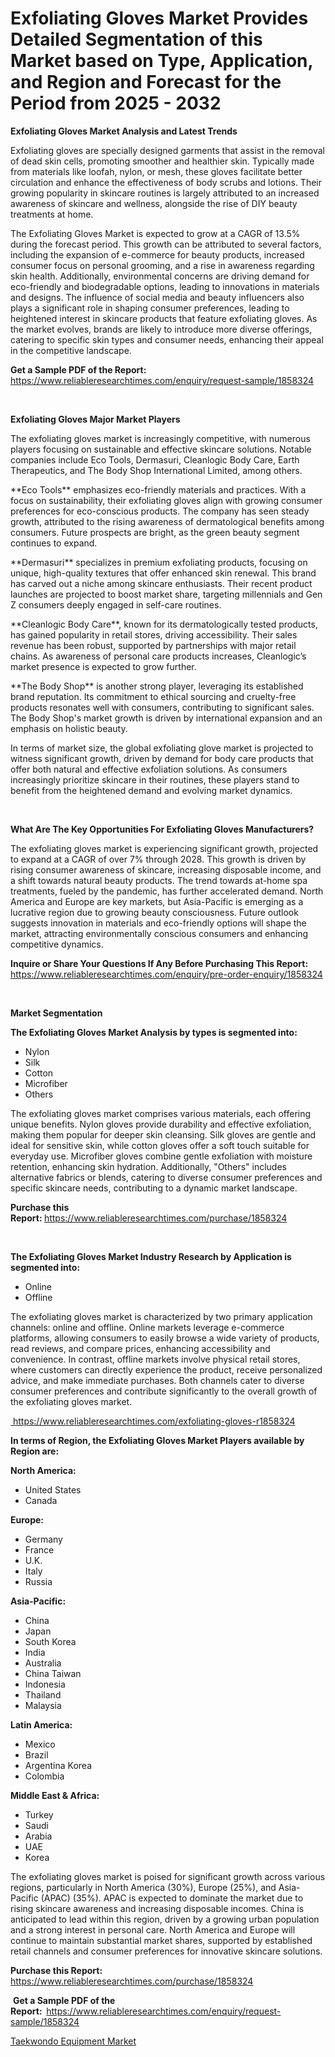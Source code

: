 <p><h1>Exfoliating Gloves Market Provides Detailed Segmentation of this Market based on Type, Application, and Region and Forecast for the Period from 2025 - 2032</h1></p><p><strong>Exfoliating Gloves Market Analysis and Latest Trends</strong></p>
<p><p>Exfoliating gloves are specially designed garments that assist in the removal of dead skin cells, promoting smoother and healthier skin. Typically made from materials like loofah, nylon, or mesh, these gloves facilitate better circulation and enhance the effectiveness of body scrubs and lotions. Their growing popularity in skincare routines is largely attributed to an increased awareness of skincare and wellness, alongside the rise of DIY beauty treatments at home.</p><p>The Exfoliating Gloves Market is expected to grow at a CAGR of 13.5% during the forecast period. This growth can be attributed to several factors, including the expansion of e-commerce for beauty products, increased consumer focus on personal grooming, and a rise in awareness regarding skin health. Additionally, environmental concerns are driving demand for eco-friendly and biodegradable options, leading to innovations in materials and designs. The influence of social media and beauty influencers also plays a significant role in shaping consumer preferences, leading to heightened interest in skincare products that feature exfoliating gloves. As the market evolves, brands are likely to introduce more diverse offerings, catering to specific skin types and consumer needs, enhancing their appeal in the competitive landscape.</p></p>
<p><strong>Get a Sample PDF of the Report:&nbsp;</strong> <a href="https://www.reliableresearchtimes.com/enquiry/request-sample/1858324?utm_campaign=3187&utm_medium=2&utm_source=Github&utm_content=ia&utm_term=05042025&utm_id=exfoliating-gloves">https://www.reliableresearchtimes.com/enquiry/request-sample/1858324</a></p>
<p>&nbsp;</p>
<p><strong>Exfoliating Gloves Major Market Players</strong></p>
<p><p>The exfoliating gloves market is increasingly competitive, with numerous players focusing on sustainable and effective skincare solutions. Notable companies include Eco Tools, Dermasuri, Cleanlogic Body Care, Earth Therapeutics, and The Body Shop International Limited, among others.</p><p>**Eco Tools** emphasizes eco-friendly materials and practices. With a focus on sustainability, their exfoliating gloves align with growing consumer preferences for eco-conscious products. The company has seen steady growth, attributed to the rising awareness of dermatological benefits among consumers. Future prospects are bright, as the green beauty segment continues to expand.</p><p>**Dermasuri** specializes in premium exfoliating products, focusing on unique, high-quality textures that offer enhanced skin renewal. This brand has carved out a niche among skincare enthusiasts. Their recent product launches are projected to boost market share, targeting millennials and Gen Z consumers deeply engaged in self-care routines.</p><p>**Cleanlogic Body Care**, known for its dermatologically tested products, has gained popularity in retail stores, driving accessibility. Their sales revenue has been robust, supported by partnerships with major retail chains. As awareness of personal care products increases, Cleanlogic’s market presence is expected to grow further.</p><p>**The Body Shop** is another strong player, leveraging its established brand reputation. Its commitment to ethical sourcing and cruelty-free products resonates well with consumers, contributing to significant sales. The Body Shop's market growth is driven by international expansion and an emphasis on holistic beauty.</p><p>In terms of market size, the global exfoliating glove market is projected to witness significant growth, driven by demand for body care products that offer both natural and effective exfoliation solutions. As consumers increasingly prioritize skincare in their routines, these players stand to benefit from the heightened demand and evolving market dynamics.</p></p>
<p>&nbsp;</p>
<p><strong>What Are The Key Opportunities For Exfoliating Gloves Manufacturers?</strong></p>
<p><p>The exfoliating gloves market is experiencing significant growth, projected to expand at a CAGR of over 7% through 2028. This growth is driven by rising consumer awareness of skincare, increasing disposable income, and a shift towards natural beauty products. The trend towards at-home spa treatments, fueled by the pandemic, has further accelerated demand. North America and Europe are key markets, but Asia-Pacific is emerging as a lucrative region due to growing beauty consciousness. Future outlook suggests innovation in materials and eco-friendly options will shape the market, attracting environmentally conscious consumers and enhancing competitive dynamics.</p></p>
<p><strong>Inquire or Share Your Questions If Any Before Purchasing This Report:</strong> <a href="https://www.reliableresearchtimes.com/enquiry/pre-order-enquiry/1858324?utm_campaign=3187&utm_medium=2&utm_source=Github&utm_content=ia&utm_term=05042025&utm_id=exfoliating-gloves">https://www.reliableresearchtimes.com/enquiry/pre-order-enquiry/1858324</a></p>
<p>&nbsp;</p>
<p><strong>Market Segmentation</strong></p>
<p><strong>The Exfoliating Gloves Market Analysis by types is segmented into:</strong></p>
<p><ul><li>Nylon</li><li>Silk</li><li>Cotton</li><li>Microfiber</li><li>Others</li></ul></p>
<p><p>The exfoliating gloves market comprises various materials, each offering unique benefits. Nylon gloves provide durability and effective exfoliation, making them popular for deeper skin cleansing. Silk gloves are gentle and ideal for sensitive skin, while cotton gloves offer a soft touch suitable for everyday use. Microfiber gloves combine gentle exfoliation with moisture retention, enhancing skin hydration. Additionally, "Others" includes alternative fabrics or blends, catering to diverse consumer preferences and specific skincare needs, contributing to a dynamic market landscape.</p></p>
<p><strong>Purchase this Report:&nbsp;</strong><a href="https://www.reliableresearchtimes.com/purchase/1858324?utm_campaign=3187&utm_medium=2&utm_source=Github&utm_content=ia&utm_term=05042025&utm_id=exfoliating-gloves">https://www.reliableresearchtimes.com/purchase/1858324</a></p>
<p>&nbsp;</p>
<p><strong>The Exfoliating Gloves Market Industry Research by Application is segmented into:</strong></p>
<p><ul><li>Online</li><li>Offline</li></ul></p>
<p><p>The exfoliating gloves market is characterized by two primary application channels: online and offline. Online markets leverage e-commerce platforms, allowing consumers to easily browse a wide variety of products, read reviews, and compare prices, enhancing accessibility and convenience. In contrast, offline markets involve physical retail stores, where customers can directly experience the product, receive personalized advice, and make immediate purchases. Both channels cater to diverse consumer preferences and contribute significantly to the overall growth of the exfoliating gloves market.</p></p>
<p><a href="https://www.reliableresearchtimes.com/exfoliating-gloves-r1858324?utm_campaign=3187&utm_medium=2&utm_source=Github&utm_content=ia&utm_term=05042025&utm_id=exfoliating-gloves">&nbsp;https://www.reliableresearchtimes.com/exfoliating-gloves-r1858324</a></p>
<p><strong>In terms of Region, the Exfoliating Gloves Market Players available by Region are:</strong></p>
<p>
    <p> <strong> North America: </strong>
        <ul>
            <li>United States</li>
            <li>Canada</li>
        </ul>
        </p> 
    <p> <strong> Europe: </strong>
        <ul>
            <li>Germany</li>
            <li>France</li>
            <li>U.K.</li>
            <li>Italy</li>
            <li>Russia</li>
        </ul>
        </p> 
    <p> <strong> Asia-Pacific: </strong>
        <ul>
            <li>China</li>
            <li>Japan</li>
            <li>South Korea</li>
            <li>India</li>
            <li>Australia</li>
            <li>China Taiwan</li>
            <li>Indonesia</li>
            <li>Thailand</li>
            <li>Malaysia</li>
        </ul>
        </p> 
    <p> <strong> Latin America: </strong>
        <ul>
            <li>Mexico</li>
            <li>Brazil</li>
            <li>Argentina Korea</li>
            <li>Colombia</li>
        </ul>
        </p> 
    <p> <strong> Middle East & Africa: </strong>
        <ul>
            <li>Turkey</li>
            <li>Saudi</li>
            <li>Arabia</li>
            <li>UAE</li>
            <li>Korea</li>
        </ul>
    </p>
    </p>
<p><p>The exfoliating gloves market is poised for significant growth across various regions, particularly in North America (30%), Europe (25%), and Asia-Pacific (APAC) (35%). APAC is expected to dominate the market due to rising skincare awareness and increasing disposable incomes. China is anticipated to lead within this region, driven by a growing urban population and a strong interest in personal care. North America and Europe will continue to maintain substantial market shares, supported by established retail channels and consumer preferences for innovative skincare solutions.</p></p>
<p><strong>Purchase this Report: </strong><a href="https://www.reliableresearchtimes.com/purchase/1858324?utm_campaign=3187&utm_medium=2&utm_source=Github&utm_content=ia&utm_term=05042025&utm_id=exfoliating-gloves">https://www.reliableresearchtimes.com/purchase/1858324</a></p>
<p>&nbsp;<strong>Get a Sample PDF of the Report:&nbsp;&nbsp;</strong><a href="https://www.reliableresearchtimes.com/enquiry/request-sample/1858324?utm_campaign=3187&utm_medium=2&utm_source=Github&utm_content=ia&utm_term=05042025&utm_id=exfoliating-gloves">https://www.reliableresearchtimes.com/enquiry/request-sample/1858324</a></p>
<p><strong></strong></p>
<p><p><a href="https://github.com/lestymbango/Market-Research-Report-List-1/blob/main/taekwondo-equipment-market.md?utm_campaign=3187&utm_medium=2&utm_source=Github&utm_content=ia&utm_term=05042025&utm_id=exfoliating-gloves">Taekwondo Equipment Market</a></p></p>